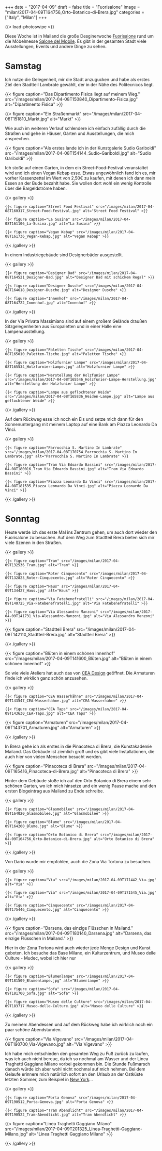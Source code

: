 +++
date = "2017-04-09"
draft = false
title = "Fuorisalone"
image = "milan/2017-04-09T164756_Orto-Botanico-di-Brera.jpg"
categories = ["Italy", "Milan"]
+++

{{< load-photoswipe >}}

Diese Woche ist in Mailand die große Desginerwoche [Fuorisalone](https://fuorisalone.it/2017/)
rund um die Möbelmesse [Salone del Mobile](https://www.salonemilano.it/).
Es gibt in der gesamten Stadt viele Ausstellungen, Events und andere Dinge zu sehen.

# Samstag

Ich nutze die Gelegenheit, mir die Stadt anzugucken
und habe als erstes Ziel den Stadtteil Lambrate gewählt,
der in der Nähe des Politecnicos liegt.

{{< figure caption="Das Dipartimento Fisica liegt auf meinem Weg." src="/images/milan/2017-04-08T150840_Dipartimento-Fisica.jpg" alt="Dipartimento Fisica" >}}

{{< figure caption="Ein Straßenmarkt" src="/images/milan/2017-04-08T151810_Markt.jpg" alt="Markt" >}}

Wie auch im weiteren Verlauf schlendere ich einfach zufällig durch die Straßen
und gehe in Häuser, Gärten und Ausstellungen, die mich ansprechen.

{{< figure caption="Als erstes lande ich in der Kunstgalerie Sudio Gariboldi" src="/images/milan/2017-04-08T154144_Sudio-Gariboldi.jpg" alt="Sudio Gariboldi" >}}

Ich stoße auf einen Garten, in dem ein Street-Food-Festival veranstaltet wird und ich einen Vegan Kebap esse.
Etwas ungewöhnlich fand ich es, mir vorher Kassenzettel im Wert von 2,50€ zu kaufen,
mit denen ich dann mein Essen an der Bude bezahlt habe.
Sie wollen dort wohl ein wenig Kontrolle über die Bargeldströme haben.

{{< gallery >}}

	{{< figure caption="Street Food Festival" src="/images/milan/2017-04-08T160317_Street-Food-Festival.jpg" alt="Street Food Festival" >}}

	{{< figure caption="La Susina" src="/images/milan/2017-04-08T161106_La-Susina.jpg" alt="La Susina" >}}

	{{< figure caption="Vegan Kebap" src="/images/milan/2017-04-08T161736_Vegan-Kebap.jpg" alt="Vegan Kebap" >}}

{{< /gallery >}}

In einem Industriegebäude sind Designerbäder ausgestellt.

{{< gallery >}}

	{{< figure caption="Designer Bad" src="/images/milan/2017-04-08T164521_Designer-Bad.jpg" alt="Designer Bad mit schickem Regal" >}}

	{{< figure caption="Designer Dusche" src="/images/milan/2017-04-08T164618_Designer-Dusche.jpg" alt="Designer Dusche" >}}

	{{< figure caption="Innenhof" src="/images/milan/2017-04-08T164722_Innenhof.jpg" alt="Innenhof" >}}

{{< /gallery >}}

In der Via Privata Massimiano sind auf einem großem Gelände draußen Sitzgelegenheiten aus Europaletten
und in einer Halle eine Lampenausstellung.

{{< gallery >}}

	{{< figure caption="Paletten Tische" src="/images/milan/2017-04-08T165010_Paletten-Tische.jpg" alt="Paletten Tische" >}}

	{{< figure caption="Holzfurnier Lampe" src="/images/milan/2017-04-08T165534_Holzfurnier-Lampe.jpg" alt="Holzfurnier Lampe" >}}

	{{< figure caption="Herstellung der Holzfunier Lampe" src="/images/milan/2017-04-08T165546_Holzfunier-Lampe-Herstellung.jpg" alt="Herstellung der Holzfunier Lampe" >}}

	{{< figure caption="Lampe aus geflochtener Weide" src="/images/milan/2017-04-08T165836_Weiden-Lampe.jpg" alt="Lampe aus geflochtener Weide" >}}

{{< /gallery >}}

Auf dem Rückweg esse ich noch ein Eis und setze mich dann für den Sonnenuntergang mit meinem Laptop auf eine Bank am Piazza Leonardo Da Vinci.

{{< gallery >}}

	{{< figure caption="Parrocchia S. Martino In Lambrate" src="/images/milan/2017-04-08T170754_Parrocchia S. Martino In Lambrate.jpg" alt="Parrocchia S. Martino In Lambrate" >}}

	{{< figure caption="Tram Via Edoardo Bassini" src="/images/milan/2017-04-08T180016_Tram Via Edoardo Bassini.jpg" alt="Tram Via Edoardo Bassini" >}}

	{{< figure caption="Piazza Leonardo Da Vinci" src="/images/milan/2017-04-08T181535_Piazza Leonardo Da Vinci.jpg" alt="Piazza Leonardo Da Vinci" >}}

{{< /gallery >}}

# Sonntag

Heute werde ich das erste Mal ins Zentrum gehen, um auch dort wieder den Fuorisalone zu besuchen.
Auf dem Weg zum Stadtteil Brera bieten sich mir viele Szenen in den Straßen.

{{< gallery >}}

	{{< figure caption="Tram" src="/images/milan/2017-04-09T132536_Tram.jpg" alt="Tram" >}}

	{{< figure caption="Roter Cinquecento" src="/images/milan/2017-04-09T132823_Roter-Cinquecento.jpg" alt="Roter Cinquecento" >}}

	{{< figure caption="Haus" src="/images/milan/2017-04-09T134427_Haus.jpg" alt="Haus" >}}

	{{< figure caption="Via Fatebenefratelli" src="/images/milan/2017-04-09T140725_Via-Fatebenefratelli.jpg" alt="Via Fatebenefratelli" >}}

	{{< figure caption="Via Alessandro Manzoni" src="/images/milan/2017-04-09T141731_Via-Alessandro-Manzoni.jpg" alt="Via Alessandro Manzoni" >}}

  {{< figure caption="Stadtteil Brera" src="/images/milan/2017-04-09T142110_Stadtteil-Brera.jpg" alt="Stadtteil Brera" >}}

{{< /gallery >}}

{{< figure caption="Blüten in einem schönen Innenhof" src="/images/milan/2017-04-09T141600_Blüten.jpg" alt="Blüten in einem schönen Innenhof" >}}

So wie viele Ateliers hat auch das von [CEA Design](http://www.ceadesign.it/en/home.html) geöffnet.
Die Armaturen finde ich wirklich ganz schön anzusehen.

{{< gallery >}}

	{{< figure caption="CEA Wasserhähne" src="/images/milan/2017-04-09T143547_CEA-Wasserhähne.jpg" alt="CEA Wasserhähne" >}}

	{{< figure caption="CEA Taps" src="/images/milan/2017-04-09T143630_CEA-Taps.jpg" alt="CEA Taps" >}}

  {{< figure caption="Armaturen" src="/images/milan/2017-04-09T143701_Armaturen.jpg" alt="Armaturen" >}}

{{< /gallery >}}

In Brera gehe ich als erstes in die Pinacoteca di Brera, die Kunstakademie Mailand.
Das Gebäude ist ziemlich groß und es gibt viele Installationen,
die auch hier von vielen Menschen besucht werden.

{{< figure caption="Pinacoteca di Brera" src="/images/milan/2017-04-09T165416_Pinacoteca-di-Brera.jpg" alt="Pinacoteca di Brera" >}}

Hinter dem Gebäude stoße ich auf den Orto Botanico di Brera einem sehr schönen Garten,
wo ich mich hinsetze und ein wenig Pause mache und den ersten Blogeintrag aus Mailand zu Ende schreibe.

{{< gallery >}}

	{{< figure caption="Glasmobilee" src="/images/milan/2017-04-09T164020_Glasmobilee.jpg" alt="Glasmobilee" >}}

	{{< figure caption="Blume" src="/images/milan/2017-04-09T164200_Blume.jpg" alt="Blume" >}}

	{{< figure caption="Orto Botanico di Brera" src="/images/milan/2017-04-09T164756_Orto-Botanico-di-Brera.jpg" alt="Orto Botanico di Brera" >}}

{{< /gallery >}}

Von Dario wurde mir empfohlen, auch die Zona Via Tortona zu besuchen.

{{< gallery >}}

	{{< figure caption="Via" src="/images/milan/2017-04-09T171442_Via.jpg" alt="Via" >}}

	{{< figure caption="Via" src="/images/milan/2017-04-09T171545_Via.jpg" alt="Via" >}}

	{{< figure caption="Cinquecento" src="/images/milan/2017-04-09T175446_Cinquecento.jpg" alt="Cinquecento" >}}


{{< /gallery >}}

{{< figure caption="Darsena, das einzige Flüsschen in Mailand." src="/images/milan/2017-04-09T180140_Darsena.jpg" alt="Darsena, das einzige Flüsschen in Mailand." >}}

Hier in der Zona Tortona wird auch wieder jede Menge Design und Kunst geboten.
Ich besuche das Base Milano, ein Kulturzentrum, und Museo delle Culture - Mudec, wobei ich hier nur


{{< gallery >}}

	{{< figure caption="Blumenlampe" src="/images/milan/2017-04-09T181509_Blumenlampe.jpg" alt="Blumenlampe" >}}

	{{< figure caption="Sofa" src="/images/milan/2017-04-09T181700_Sofa.jpg" alt="Sofa" >}}

	{{< figure caption="Museo delle Culture" src="/images/milan/2017-04-09T183717_Museo-delle-Culture.jpg" alt="Museo delle Culture" >}}

{{< /gallery >}}

Zu meinem Abendessen und auf dem Rückweg habe ich wirklich noch ein paar schöne Abendstunden.

{{< figure caption="Via Vigevano" src="/images/milan/2017-04-09T190700_Via-Vigevano.jpg" alt="Via Vigevano" >}}

Ich habe mich entschieden den gesamten Weg zu Fuß zurück zu laufen,
was ich auch nicht bereue,
da ich so nochmal am Wasser und der Linea Traghetti Gaggiano Milano vorbei gekommen bin.
Die Stunde Fußmarsch danach würde ich aber wohl nicht nochmal auf mich nehmen.
Bei dem Gelaufe erinnere mich natürlich sofort an den Urlaub an der Ostküste letzten Sommer,
zum Beispiel in [New York](/categories/new-york/)...

{{< gallery >}}

	{{< figure caption="Porta Genova" src="/images/milan/2017-04-09T190512_Porta-Genova.jpg" alt="Porta Genova" >}}

	{{< figure caption="Tram Abendlicht" src="/images/milan/2017-04-09T190522_Tram-Abendlicht.jpg" alt="Tram Abendlicht" >}}

  {{< figure caption="Linea Traghetti Gaggiano Milano" src="/images/milan/2017-04-09T201325_Linea-Traghetti-Gaggiano-Milano.jpg" alt="Linea Traghetti Gaggiano Milano" >}}

{{< /gallery >}}
